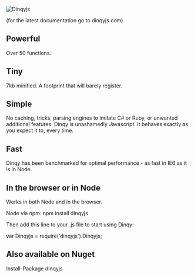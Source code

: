 ![Dinqyjs](http://dinqyjs.com/logo.gif)

(for the latest documentation go to dinqyjs.com)

Powerful
--------

Over 50 functions.

Tiny
----

7kb minified. A footprint that will barely register.

Simple
------

No caching, tricks, parsing engines to imitate C# or Ruby, or unwanted additional features. Dinqy is unashamedly Javascript. It behaves exactly as you expect it to, every time.

Fast
----

Dinqy has been benchmarked for optimal performance - as fast in IE6 as it is in Node.

In the browser or in Node
-------------------------

Works in both Node and in the browser.

Node via npm: npm install dinqyjs

Then add this line to your .js file to start using Dinqy:

var Dinqyjs = require('dinqyjs').Dinqyjs;

Also available on Nuget
-----------------------

Install-Package dinqyjs